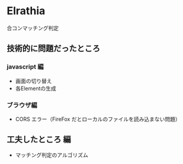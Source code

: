 # Elrathia
合コンマッチング判定

## 技術的に問題だったところ

### javascript 編
* 画面の切り替え
* 各Elementの生成

### ブラウザ編
* CORS エラー（FireFox だとローカルのファイルを読み込まない問題）

## 工夫したところ 編
* マッチング判定のアルゴリズム
